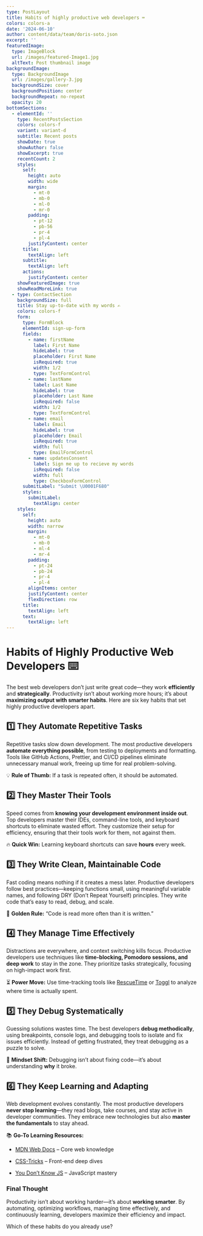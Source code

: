```yaml
---
type: PostLayout
title: Habits of highly productive web developers ⌨️
colors: colors-a
date: '2024-06-10'
author: content/data/team/doris-soto.json
excerpt: ''
featuredImage:
  type: ImageBlock
  url: /images/featured-Image1.jpg
  altText: Post thumbnail image
backgroundImage:
  type: BackgroundImage
  url: /images/gallery-3.jpg
  backgroundSize: cover
  backgroundPosition: center
  backgroundRepeat: no-repeat
  opacity: 20
bottomSections:
  - elementId: ''
    type: RecentPostsSection
    colors: colors-f
    variant: variant-d
    subtitle: Recent posts
    showDate: true
    showAuthor: false
    showExcerpt: true
    recentCount: 2
    styles:
      self:
        height: auto
        width: wide
        margin:
          - mt-0
          - mb-0
          - ml-0
          - mr-0
        padding:
          - pt-12
          - pb-56
          - pr-4
          - pl-4
        justifyContent: center
      title:
        textAlign: left
      subtitle:
        textAlign: left
      actions:
        justifyContent: center
    showFeaturedImage: true
    showReadMoreLink: true
  - type: ContactSection
    backgroundSize: full
    title: Stay up-to-date with my words ✍️
    colors: colors-f
    form:
      type: FormBlock
      elementId: sign-up-form
      fields:
        - name: firstName
          label: First Name
          hideLabel: true
          placeholder: First Name
          isRequired: true
          width: 1/2
          type: TextFormControl
        - name: lastName
          label: Last Name
          hideLabel: true
          placeholder: Last Name
          isRequired: false
          width: 1/2
          type: TextFormControl
        - name: email
          label: Email
          hideLabel: true
          placeholder: Email
          isRequired: true
          width: full
          type: EmailFormControl
        - name: updatesConsent
          label: Sign me up to recieve my words
          isRequired: false
          width: full
          type: CheckboxFormControl
      submitLabel: "Submit \U0001F680"
      styles:
        submitLabel:
          textAlign: center
    styles:
      self:
        height: auto
        width: narrow
        margin:
          - mt-0
          - mb-0
          - ml-4
          - mr-4
        padding:
          - pt-24
          - pb-24
          - pr-4
          - pl-4
        alignItems: center
        justifyContent: center
        flexDirection: row
      title:
        textAlign: left
      text:
        textAlign: left
---
```

# Habits of Highly Productive Web Developers ⌨️

The best web developers don’t just write great code—they work **efficiently** and **strategically**. Productivity isn’t about working more hours; it’s about **maximizing output with smarter habits**. Here are six key habits that set highly productive developers apart.

## 1️⃣ **They Automate Repetitive Tasks**

Repetitive tasks slow down development. The most productive developers **automate everything possible**, from testing to deployments and formatting. Tools like GitHub Actions, Prettier, and CI/CD pipelines eliminate unnecessary manual work, freeing up time for real problem-solving.

💡 **Rule of Thumb:** If a task is repeated often, it should be automated.

## 2️⃣ **They Master Their Tools**

Speed comes from **knowing your development environment inside out**. Top developers master their IDEs, command-line tools, and keyboard shortcuts to eliminate wasted effort. They customize their setup for efficiency, ensuring that their tools work for them, not against them.

🔥 **Quick Win:** Learning keyboard shortcuts can save **hours** every week.

## 3️⃣ **They Write Clean, Maintainable Code**

Fast coding means nothing if it creates a mess later. Productive developers follow best practices—keeping functions small, using meaningful variable names, and following DRY (Don’t Repeat Yourself) principles. They write code that’s easy to read, debug, and scale.

🚀 **Golden Rule:** “Code is read more often than it is written.”

## 4️⃣ **They Manage Time Effectively**

Distractions are everywhere, and context switching kills focus. Productive developers use techniques like **time-blocking, Pomodoro sessions, and deep work** to stay in the zone. They prioritize tasks strategically, focusing on high-impact work first.

⏳ **Power Move:** Use time-tracking tools like [RescueTime](https://www.rescuetime.com/) or [Toggl](https://www.toggl.com/) to analyze where time is actually spent.

## 5️⃣ **They Debug Systematically**

Guessing solutions wastes time. The best developers **debug methodically**, using breakpoints, console logs, and debugging tools to isolate and fix issues efficiently. Instead of getting frustrated, they treat debugging as a puzzle to solve.

🔎 **Mindset Shift:** Debugging isn’t about fixing code—it’s about understanding **why** it broke.

## 6️⃣ **They Keep Learning and Adapting**

Web development evolves constantly. The most productive developers **never stop learning**—they read blogs, take courses, and stay active in developer communities. They embrace new technologies but also **master the fundamentals** to stay ahead.

📚 **Go-To Learning Resources:**

*   [MDN Web Docs](https://developer.mozilla.org/) – Core web knowledge

*   [CSS-Tricks](https://css-tricks.com/) – Front-end deep dives

*   [You Don’t Know JS](https://github.com/getify/You-Dont-Know-JS) – JavaScript mastery

### **Final Thought**

Productivity isn’t about working harder—it’s about **working smarter**. By automating, optimizing workflows, managing time effectively, and continuously learning, developers maximize their efficiency and impact.

Which of these habits do you already use?
